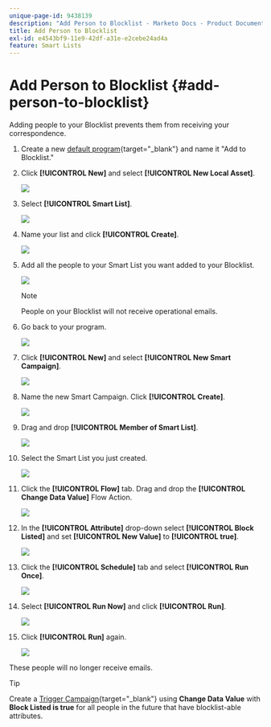 ```yaml
---
unique-page-id: 9438139
description: "Add Person to Blocklist - Marketo Docs - Product Documentation"
title: Add Person to Blocklist
exl-id: e4543bf9-11e9-42df-a31e-e2cebe24ad4a
feature: Smart Lists
---
```

# Add Person to Blocklist {#add-person-to-blocklist}

Adding people to your Blocklist prevents them from receiving your correspondence.

1. Create a new [default program](/help/marketo/product-docs/core-marketo-concepts/programs/creating-programs/create-a-program.md){target="_blank"} and name it "Add to Blocklist."

1. Click **[!UICONTROL New]** and select **[!UICONTROL New Local Asset]**.

   ![](assets/add-person-to-blocklist-1.png)

1. Select **[!UICONTROL Smart List]**.

   ![](assets/add-person-to-blocklist-2.png)

1. Name your list and click **[!UICONTROL Create]**.

   ![](assets/add-person-to-blocklist-3.png)

1. Add all the people to your Smart List you want added to your Blocklist.

   ![](assets/add-person-to-blocklist-4.png)

   >[!NOTE]
   >
   >People on your Blocklist will not receive operational emails.

1. Go back to your program.

   ![](assets/add-person-to-blocklist-5.png)

1. Click **[!UICONTROL New]** and select **[!UICONTROL New Smart Campaign]**.

   ![](assets/add-person-to-blocklist-6.png)

1. Name the new Smart Campaign. Click **[!UICONTROL Create]**.

   ![](assets/add-person-to-blocklist-7.png)

1. Drag and drop **[!UICONTROL Member of Smart List]**.

   ![](assets/add-person-to-blocklist-8.png)

1. Select the Smart List you just created.

   ![](assets/add-person-to-blocklist-9.png)

1. Click the **[!UICONTROL Flow]** tab. Drag and drop the **[!UICONTROL Change Data Value]** Flow Action.

   ![](assets/add-person-to-blocklist-10.png)

1. In the **[!UICONTROL Attribute]** drop-down select **[!UICONTROL Block Listed]** and set **[!UICONTROL New Value]** to **[!UICONTROL true]**.

   ![](assets/add-person-to-blocklist-11.png)

1. Click the **[!UICONTROL Schedule]** tab and select **[!UICONTROL Run Once]**.

   ![](assets/add-person-to-blocklist-12.png)

1. Select **[!UICONTROL Run Now]** and click **[!UICONTROL Run]**.

   ![](assets/add-person-to-blocklist-13.png)

1. Click **[!UICONTROL Run]** again.

   ![](assets/add-person-to-blocklist-14.png)

These people will no longer receive emails.

   >[!TIP]
   >
   >Create a [Trigger Campaign](/help/marketo/product-docs/core-marketo-concepts/smart-campaigns/creating-a-smart-campaign/create-a-new-smart-campaign.md){target="_blank"} using **Change Data Value** with **Block Listed is true** for all people in the future that have blocklist-able attributes.
